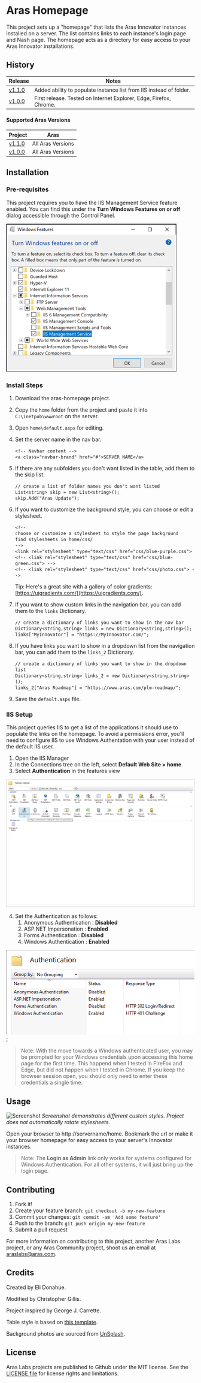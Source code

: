 # Aras Homepage

This project sets up a "homepage" that lists the Aras Innovator instances installed on a server. The list contains links to each instance's login page and Nash page. The homepage acts as a directory for easy access to your Aras Innovator installations.

## History

Release | Notes
--------|--------
[v1.1.0](https://github.com/ArasLabs/aras-homepage/releases/tag/v1.1.0) | Added ability to populate instance list from IIS instead of folder.
[v1.0.0](https://github.com/ArasLabs/aras-homepage/releases/tag/v1.0.0) | First release. Tested on Internet Explorer, Edge, Firefox, Chrome.

#### Supported Aras Versions

Project | Aras
--------|------
[v1.1.0](https://github.com/ArasLabs/aras-homepage/releases/tag/v1.1.0) | All Aras Versions
[v1.0.0](https://github.com/ArasLabs/aras-homepage/releases/tag/v1.0.0) | All Aras Versions


## Installation

### Pre-requisites

This project requires you to have the IIS Management Service feature enabled. You can find this under the **Turn Windows Features on or off** dialog accessible through the Control Panel.

![IIS Management Service](./Screenshots/IIS_Management_Service.png)

### Install Steps

1. Download the aras-homepage project.
2. Copy the `home` folder from the project and paste it into `C:\inetpub\wwwroot` on the server.
3. Open `home\default.aspx` for editing.
4. Set the server name in the nav bar.

    ```(html)
    <!-- Navbar content -->
    <a class="navbar-brand" href="#">SERVER NAME</a> 
    ```

5. If there are any subfolders you don't want listed in the table, add them to the skip list.

    ```(html)
    // create a list of folder names you don't want listed
    List<string> skip = new List<string>();
    skip.Add("Aras Update");
    ```

6. If you want to customize the background style, you can choose or edit a stylesheet.

    ```(html)
    <!-- 
    choose or customize a stylesheet to style the page background 
    find stylesheets in home/css/
    -->
	<link rel="stylesheet" type="text/css" href="css/blue-purple.css">
	<!-- <link rel="stylesheet" type="text/css" href="css/blue-green.css"> -->
	<!-- <link rel="stylesheet" type="text/css" href="css/photo.css"> -->
    ```

    Tip: Here's a great site with a gallery of color gradients: [https://uigradients.com/](https://uigradients.com/).

7. If you want to show custom links in the navigation bar, you can add them to the `links` Dictionary.

    ```(html)
    // create a dictionary of links you want to show in the nav bar
    Dictionary<string,string> links = new Dictionary<string,string>();
    links["MyInnovator"] = "https://MyInnovator.com/";
    ```

8. If you have links you want to show in a dropdown list from the navigation bar, you can add them to the `links_2` Dictionary.

    ```(html)
    // create a dictionary of links you want to show in the dropdown list
    Dictionary<string,string> links_2 = new Dictionary<string,string>();
    links_2["Aras Roadmap"] = "https://www.aras.com/plm-roadmap/";
    ```

9. Save the `default.aspx` file.

### IIS Setup

This project queries IIS to get a list of the applications it should use to populate the links on the homepage. To avoid a permissions error, you'll need to configure IIS to use Windows Authentation with your user instead of the default IIS user.

1. Open the IIS Manager
2. In the Connections tree on the left, select **Default Web Site > home**
3. Select **Authentication** in the features view

![IIS Authentication Menu](./Screenshots/IIS_Authentication.png)

4. Set the Authentication as follows:
   1. Anonymous Authentication : **Disabled**
   2. ASP.NET Impersonation : **Enabled**
   3. Forms Authentication : **Disabled**
   4. Windows Authentication : **Enabled**

![IIS Authentication Features](./Screenshots/Enable_Windows_Authentication.png);

> Note: With the move towards a Windows authenticated user, you may be prompted for your Windows credentials upon accessing this home page for the first time. This happend when I tested in FireFox and Edge, but did not happen when I tested in Chrome. If you keep the browser session open, you should only need to enter these credentials a single time.

## Usage

![Screenshot](./Screenshots/screenshot.gif)
*Screenshot demonstrates different custom styles. Project does not automatically rotate stylesheets.*

Open your browser to http://servername/home. Bookmark the url or make it your browser homepage for easy access to your server's Innovator instances.

> Note: The **Login as Admin** link only works for systems configured for Windows Authentication. For all other systems, it will just bring up the login page.

## Contributing

1. Fork it!
2. Create your feature branch: `git checkout -b my-new-feature`
3. Commit your changes: `git commit -am 'Add some feature'`
4. Push to the branch: `git push origin my-new-feature`
5. Submit a pull request

For more information on contributing to this project, another Aras Labs project, or any Aras Community project, shoot us an email at araslabs@aras.com.

## Credits

Created by Eli Donahue.

Modified by Christopher Gillis.

Project inspired by George J. Carrette.

Table style is based on [this template](https://colorlib.com/etc/tb/Table_Responsive_v1/index.html).

Background photos are sourced from [UnSplash](https://unsplash.com/).

## License

Aras Labs projects are published to Github under the MIT license. See the [LICENSE file](./LICENSE.md) for license rights and limitations.
